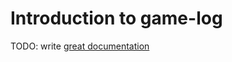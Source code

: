 # Introduction to game-log

TODO: write [great documentation](http://jacobian.org/writing/what-to-write/)

